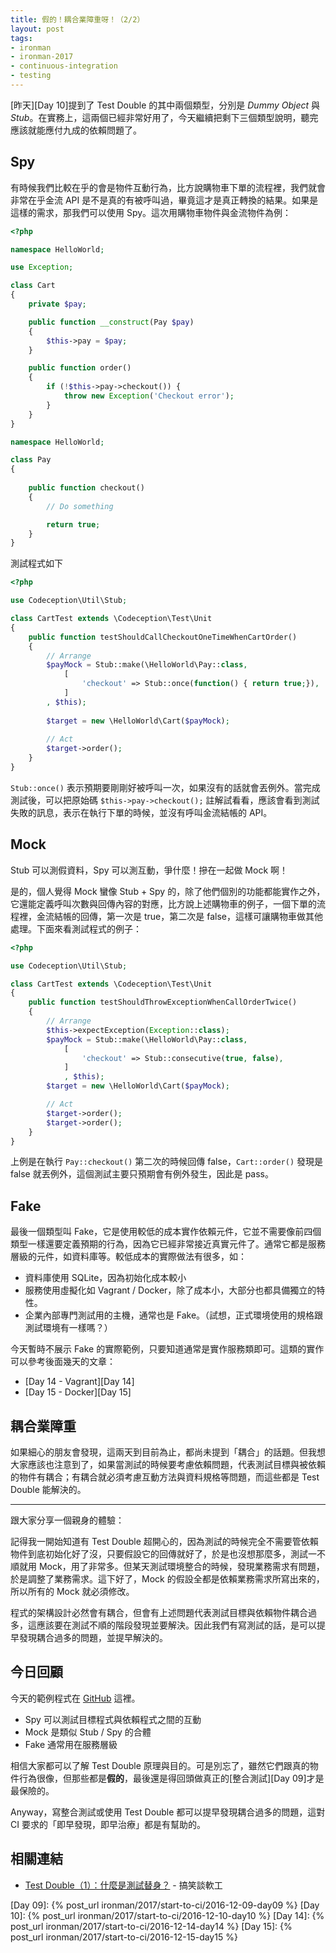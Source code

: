 ```yaml
---
title: 假的！耦合業障重呀！（2/2）
layout: post
tags:
- ironman
- ironman-2017
- continuous-integration
- testing
---
```


[昨天][Day 10]提到了 Test Double 的其中兩個類型，分別是 *Dummy Object* 與 *Stub*。在實務上，這兩個已經非常好用了，今天繼續把剩下三個類型說明，聽完應該就能應付九成的依賴問題了。

## Spy

有時候我們比較在乎的會是物件互動行為，比方說購物車下單的流程裡，我們就會非常在乎金流 API 是不是真的有被呼叫過，畢竟這才是真正轉換的結果。如果是這樣的需求，那我們可以使用 Spy。這次用購物車物件與金流物件為例：

```php
<?php

namespace HelloWorld;

use Exception;

class Cart
{
    private $pay;

    public function __construct(Pay $pay)
    {
        $this->pay = $pay;
    }

    public function order()
    {
        if (!$this->pay->checkout()) {
            throw new Exception('Checkout error');
        }
    }
}

namespace HelloWorld;

class Pay
{
    
    public function checkout()
    {
        // Do something

        return true;
    }
}
```

測試程式如下

```php
<?php

use Codeception\Util\Stub;

class CartTest extends \Codeception\Test\Unit
{
    public function testShouldCallCheckoutOneTimeWhenCartOrder()
    {
        // Arrange
        $payMock = Stub::make(\HelloWorld\Pay::class,
            [
                'checkout' => Stub::once(function() { return true;}),
            ]
        , $this);
    
        $target = new \HelloWorld\Cart($payMock);
    
        // Act
        $target->order();
    }
}
```

`Stub::once()` 表示預期要剛剛好被呼叫一次，如果沒有的話就會丟例外。當完成測試後，可以把原始碼 `$this->pay->checkout();` 註解試看看，應該會看到測試失敗的訊息，表示在執行下單的時候，並沒有呼叫金流結帳的 API。

## Mock

Stub 可以測假資料，Spy 可以測互動，爭什麼！摻在一起做 Mock 啊！

是的，個人覺得 Mock 蠻像 Stub + Spy 的，除了他們個別的功能都能實作之外，它還能定義呼叫次數與回傳內容的對應，比方說上述購物車的例子，一個下單的流程裡，金流結帳的回傳，第一次是 true，第二次是 false，這樣可讓購物車做其他處理。下面來看測試程式的例子：

```php
<?php

use Codeception\Util\Stub;

class CartTest extends \Codeception\Test\Unit
{
    public function testShouldThrowExceptionWhenCallOrderTwice()
    {
        // Arrange
        $this->expectException(Exception::class);
        $payMock = Stub::make(\HelloWorld\Pay::class,
            [
                'checkout' => Stub::consecutive(true, false),
            ]
            , $this);
        $target = new \HelloWorld\Cart($payMock);

        // Act
        $target->order();
        $target->order();
    }
}
```

上例是在執行 `Pay::checkout()` 第二次的時候回傳 false，`Cart::order()` 發現是 false 就丟例外，這個測試主要只預期會有例外發生，因此是 pass。

## Fake

最後一個類型叫 Fake，它是使用較低的成本實作依賴元件，它並不需要像前四個類型一樣還要定義預期的行為，因為它已經非常接近真實元件了。通常它都是服務層級的元件，如資料庫等。較低成本的實際做法有很多，如：

* 資料庫使用 SQLite，因為初始化成本較小
* 服務使用虛擬化如 Vagrant / Docker，除了成本小，大部分也都具備獨立的特性。
* 企業內部專門測試用的主機，通常也是 Fake。（試想，正式環境使用的規格跟測試環境有一樣嗎？）

今天暫時不展示 Fake 的實際範例，只要知道通常是實作服務類即可。這類的實作可以參考後面幾天的文章：

* [Day 14 - Vagrant][Day 14]
* [Day 15 - Docker][Day 15]

## 耦合業障重

如果細心的朋友會發現，這兩天到目前為止，都尚未提到「耦合」的話題。但我想大家應該也注意到了，如果當測試的時候要考慮依賴問題，代表測試目標與被依賴的物件有耦合；有耦合就必須考慮互動方法與資料規格等問題，而這些都是 Test Double 能解決的。

---

跟大家分享一個親身的體驗：

記得我一開始知道有 Test Double 超開心的，因為測試的時候完全不需要管依賴物件到底初始化好了沒，只要假設它的回傳就好了，於是也沒想那麼多，測試一不順就用 Mock，用了非常多。但某天測試環境整合的時候，發現業務需求有問題，於是調整了業務需求。這下好了，Mock 的假設全都是依賴業務需求所寫出來的，所以所有的 Mock 就必須修改。

程式的架構設計必然會有耦合，但會有上述問題代表測試目標與依賴物件耦合過多，這應該要在測試不順的階段發現並要解決。因此我們有寫測試的話，是可以提早發現耦合過多的問題，並提早解決的。

## 今日回顧

今天的範例程式在 [GitHub][Sample Code] 這裡。

* Spy 可以測試目標程式與依賴程式之間的互動
* Mock 是類似 Stub / Spy 的合體 
* Fake 通常用在服務層級

相信大家都可以了解 Test Double 原理與目的。可是別忘了，雖然它們跟真的物件行為很像，但那些都是**假的**，最後還是得回頭做真正的[整合測試][Day 09]才是最保險的。

Anyway，寫整合測試或使用 Test Double 都可以提早發現耦合過多的問題，這對 CI 要求的「即早發現，即早治療」都是有幫助的。

## 相關連結

* [Test Double（1）：什麼是測試替身？][] - 搞笑談軟工

[Test Double（1）：什麼是測試替身？]: http://teddy-chen-tw.blogspot.tw/2014/09/test-double1.html
[Sample Code]: https://github.com/MilesChou/book-intro-of-ci/tree/ebea3dab7bd260fa601b94b533ca08bd0496a536

[Day 09]: {% post_url ironman/2017/start-to-ci/2016-12-09-day09 %}
[Day 10]: {% post_url ironman/2017/start-to-ci/2016-12-10-day10 %}
[Day 14]: {% post_url ironman/2017/start-to-ci/2016-12-14-day14 %}
[Day 15]: {% post_url ironman/2017/start-to-ci/2016-12-15-day15 %}

